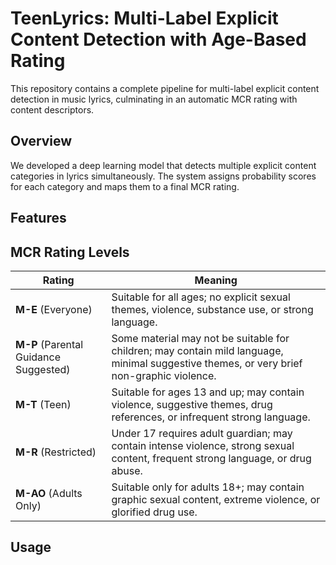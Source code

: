 # TeenLyrics: Multi-Label Explicit Content Detection with Age-Based Rating
This repository contains a complete pipeline for multi-label explicit content detection in music lyrics, culminating in an automatic MCR rating with content descriptors.

## Overview
We developed a deep learning model that detects multiple explicit content categories in lyrics simultaneously. The system assigns probability scores for each category and maps them to a final MCR rating.

## Features

## MCR Rating Levels
| Rating | Meaning |
|--------|---------|
| **M-E** (Everyone) | Suitable for all ages; no explicit sexual themes, violence, substance use, or strong language. |
| **M-P** (Parental Guidance Suggested) | Some material may not be suitable for children; may contain mild language, minimal suggestive themes, or very brief non-graphic violence. |
| **M-T** (Teen) | Suitable for ages 13 and up; may contain violence, suggestive themes, drug references, or infrequent strong language. |
| **M-R** (Restricted) | Under 17 requires adult guardian; may contain intense violence, strong sexual content, frequent strong language, or drug abuse. |
| **M-AO** (Adults Only) | Suitable only for adults 18+; may contain graphic sexual content, extreme violence, or glorified drug use. |

## Usage
